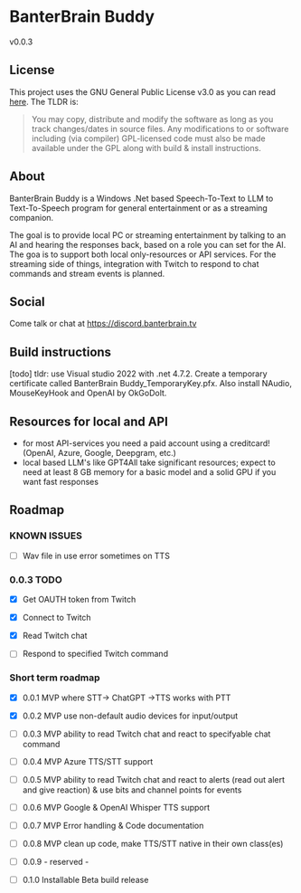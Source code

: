 # BanterBrain Buddy
v0.0.3

## License
This project uses the GNU General Public License v3.0 as you can read [here](./LICENSE.txt). The TLDR is:

>You may copy, distribute and modify the software as long as you track changes/dates in source files. Any modifications to or software including (via compiler) GPL-licensed code must also be made available under the GPL along with build & install instructions.

## About
BanterBrain Buddy is a Windows .Net based Speech-To-Text to LLM to Text-To-Speech program for general entertainment or as a streaming companion.

The goal is to provide local PC or streaming entertainment by talking to an AI and hearing the responses back, based on a role you can set for the AI. The goa is to support both local only-resources or API services.
For the streaming side of things, integration with Twitch to respond to chat commands and stream events is planned.

## Social
Come talk or chat at https://discord.banterbrain.tv

## Build instructions
[todo]
tldr: use Visual studio 2022 with .net 4.7.2. Create a temporary certificate called BanterBrain Buddy_TemporaryKey.pfx. Also install NAudio, MouseKeyHook and OpenAI by OkGoDolt. 

## Resources for local and API
- for most API-services you need a paid account using a creditcard! (OpenAI, Azure, Google, Deepgram, etc.)
- local based LLM's like GPT4All take significant resources; expect to need at least 8 GB memory for a basic model and a solid GPU if you want fast responses

## Roadmap

### KNOWN ISSUES
- [ ] Wav file in use error sometimes on TTS

### 0.0.3 TODO
- [X] Get OAUTH token from Twitch
- [X] Connect to Twitch
- [X] Read Twitch chat
- [ ] Respond to specified Twitch command

 
### Short term roadmap
- [X] 0.0.1 MVP where STT-> ChatGPT ->TTS works with PTT
- [X] 0.0.2 MVP use non-default audio devices for input/output
- [ ] 0.0.3 MVP ability to read Twitch chat and react to specifyable chat command
- [ ] 0.0.4 MVP Azure TTS/STT support
- [ ] 0.0.5 MVP ability to read Twitch chat and react to alerts (read out alert and give reaction) & use bits and channel points for events
- [ ] 0.0.6 MVP Google & OpenAI Whisper TTS support 
- [ ] 0.0.7 MVP Error handling & Code documentation
- [ ] 0.0.8 MVP clean up code, make TTS/STT native in their own class(es)
- [ ] 0.0.9 - reserved -
- [ ] 0.1.0 Installable Beta build release

